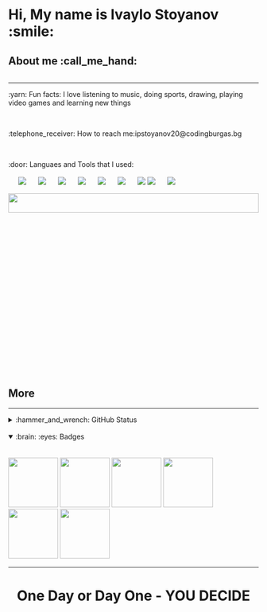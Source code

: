 

<h1 align = "left">Hi, My name is Ivaylo Stoyanov :smile:</h1>
<h2 align = "left">About me :call_me_hand:</h2>

<img src="https://komarev.com/ghpvc/?username=ipstoyanov20&style=flat-square&color=blue" alt=""/>

<hr height = "6px">
<p  align = "left" style = "display: flex;align-items: center;"> :yarn: Fun facts: I love listening to music, doing sports, drawing, playing video games and learning new things</p>
<br>
<p align = "left" style = "display: flex;align-items: center;"> :telephone_receiver: How to reach me: <a style = "text-decoration: none;" href = "mailto:ipstoyanov20@codingburgas.bg">ipstoyanov20@codingburgas.bg</a></p>
<br>
<p align = "left"> :door: Languaes and Tools that I used:
<br><br>
<img src = "https://img.shields.io/badge/GIT-E44C30?style=for-the-badge&logo=git&logoColor=white" style = "margin-left:20px;">
<img src = "https://img.shields.io/badge/Visual_Studio-5C2D91?style=for-the-badge&logo=visual%20studio&logoColor=white" style = "margin-left:20px;">
<img src = "https://img.shields.io/badge/Visual_Studio_Code-0078D4?style=for-the-badge&logo=visual%20studio%20code&logoColor=white" style = "margin-left:20px;">
<img src = "https://img.shields.io/badge/HTML5-E34F26?style=for-the-badge&logo=html5&logoColor=white" style = "margin-left:20px;">
<img src = "https://img.shields.io/badge/CSS3-1572B6?style=for-the-badge&logo=css3&logoColor=white"  style = "margin-left:20px;">
<img src = "https://img.shields.io/badge/C%2B%2B-00599C?style=for-the-badge&logo=c%2B%2B&logoColor=white" style = "margin-left:20px;">
<img src = "https://img.shields.io/badge/TypeScript-007ACC?style=for-the-badge&logo=typescript&logoColor=white" style = "margin-left:20px;">
<img src = "https://img.shields.io/badge/React-20232A?style=for-the-badge&logo=react&logoColor=61DAFB" >
<img src = "https://img.shields.io/badge/Sass-CC6699?style=for-the-badge&logo=sass&logoColor=white" style = "margin-left:20px;">
</p>

<img align = "right" width = "100%" height="10%" src = "https://cdn.dribbble.com/users/1355613/screenshots/10374655/media/5691629ca1e7389c34a9c0dae158b976.gif">
<br><br>
<h2 align = "left">More</h2>
<hr height = "6px">

<details align = "left">
<summary> :hammer_and_wrench:  GitHub Status</summary>
<a href="https://git.io/streak-stats"><img src="https://github-readme-stats.vercel.app/api?username=ipstoyanov20&show_icons=true&theme=merko"/></a>
  
<a href="https://github.com/anuraghazra/github-readme-stats"><img src="https://github-readme-stats.vercel.app/api/top-langs/?username=ipstoyanov20&hide_progress=true&hide=c,objective-c,cmake&theme=dark"/></a>
</details>

<br>

<details open>
<summary>:brain: :eyes: Badges</summary>
  <br><br>
<a href = "https://www.credly.com/badges/8ad896f5-a939-4a35-a277-75bb42ed73b5"><img src = "https://images.credly.com/size/680x680/images/d9598c1a-2f59-49b9-b7fc-a764bf23b4d5/image.png" width = "100px" height = "100px"></a>
<a href = "https://www.credly.com/badges/a58514b8-1ac7-40e1-abf3-03c4409e07b1"><img src = "https://images.credly.com/size/680x680/images/ef99b79e-fd54-4eb5-b2a4-bf17e92a4837/ITS-Badges_JavaScript_1200px.png" width = "100px" height = "100px"></a>
<a href = "https://www.credly.com/badges/c379e97b-c657-42f2-8cb8-423f20023258"><img src = "https://images.credly.com/size/680x680/images/241488f4-9110-41aa-804e-51a8f8ba430d/MTA-Introduction_to_Programming_Using_HTML_and_CSS-600x600.png" width = "100px" height = "100px"></a>
<a href = "https://www.credly.com/badges/fd500b4d-5ad8-4e74-874d-93df715c215d"><img src = "https://images.credly.com/size/680x680/images/d0790dc7-5127-4262-a492-1b60030b0114/MOS_Excel.png" width = "100px" height = "100px"></a>
<a href = "https://www.credly.com/badges/49cd3f0a-0268-4d18-9bd7-127cd47d5425"><img src = "https://images.credly.com/size/680x680/images/fd092703-61db-4e9f-9c7c-2211d44ca87d/MOS_Word.png" width = "100px" height = "100px"></a>
  <a href = "https://www.credly.com/earner/earned/badge/ce652f30-e9ad-4546-a840-50f5c82d9a90"><img src = "https://images.credly.com/size/340x340/images/04e8034c-81f5-4f7f-ab23-e8b428c31ce9/ITE.png" width = "100px" height = "100px"></a>
</details>

<hr>
<h1 align= "center">One Day or Day One - YOU DECIDE</h1>
